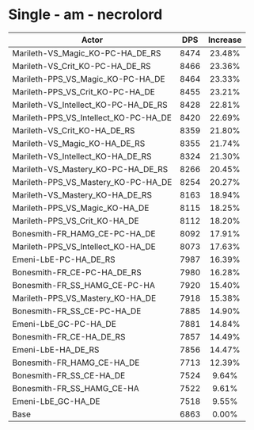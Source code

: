 # Single - am - necrolord
| Actor | DPS | Increase |
|---|:---:|:---:|
|Marileth-VS_Magic_KO-PC-HA_DE_RS|8474|23.48%|
|Marileth-VS_Crit_KO-PC-HA_DE_RS|8466|23.36%|
|Marileth-PPS_VS_Magic_KO-PC-HA_DE|8464|23.33%|
|Marileth-PPS_VS_Crit_KO-PC-HA_DE|8455|23.21%|
|Marileth-VS_Intellect_KO-PC-HA_DE_RS|8428|22.81%|
|Marileth-PPS_VS_Intellect_KO-PC-HA_DE|8420|22.69%|
|Marileth-VS_Crit_KO-HA_DE_RS|8359|21.80%|
|Marileth-VS_Magic_KO-HA_DE_RS|8355|21.74%|
|Marileth-VS_Intellect_KO-HA_DE_RS|8324|21.30%|
|Marileth-VS_Mastery_KO-PC-HA_DE_RS|8266|20.45%|
|Marileth-PPS_VS_Mastery_KO-PC-HA_DE|8254|20.27%|
|Marileth-VS_Mastery_KO-HA_DE_RS|8163|18.94%|
|Marileth-PPS_VS_Magic_KO-HA_DE|8115|18.25%|
|Marileth-PPS_VS_Crit_KO-HA_DE|8112|18.20%|
|Bonesmith-FR_HAMG_CE-PC-HA_DE|8092|17.91%|
|Marileth-PPS_VS_Intellect_KO-HA_DE|8073|17.63%|
|Emeni-LbE-PC-HA_DE_RS|7987|16.39%|
|Bonesmith-FR_CE-PC-HA_DE_RS|7980|16.28%|
|Bonesmith-FR_SS_HAMG_CE-PC-HA|7920|15.40%|
|Marileth-PPS_VS_Mastery_KO-HA_DE|7918|15.38%|
|Bonesmith-FR_SS_CE-PC-HA_DE|7885|14.90%|
|Emeni-LbE_GC-PC-HA_DE|7881|14.84%|
|Bonesmith-FR_CE-HA_DE_RS|7857|14.49%|
|Emeni-LbE-HA_DE_RS|7856|14.47%|
|Bonesmith-FR_HAMG_CE-HA_DE|7713|12.39%|
|Bonesmith-FR_SS_CE-HA_DE|7524|9.64%|
|Bonesmith-FR_SS_HAMG_CE-HA|7522|9.61%|
|Emeni-LbE_GC-HA_DE|7518|9.55%|
|Base|6863|0.00%|

